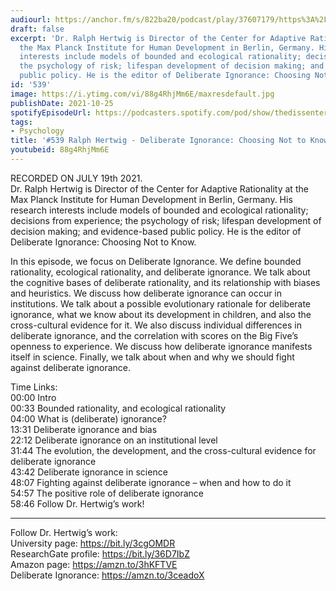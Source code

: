 ```yaml
---
audiourl: https://anchor.fm/s/822ba20/podcast/play/37607179/https%3A%2F%2Fd3ctxlq1ktw2nl.cloudfront.net%2Fstaging%2F2021-6-21%2F6bbf875f-5efc-fd82-5e8e-d18db6beb29d.m4a
draft: false
excerpt: 'Dr. Ralph Hertwig is Director of the Center for Adaptive Rationality at
  the Max Planck Institute for Human Development in Berlin, Germany. His research
  interests include models of bounded and ecological rationality; decisions from experience;
  the psychology of risk; lifespan development of decision making; and evidence-based
  public policy. He is the editor of Deliberate Ignorance: Choosing Not to Know.'
id: '539'
image: https://i.ytimg.com/vi/88g4RhjMm6E/maxresdefault.jpg
publishDate: 2021-10-25
spotifyEpisodeUrl: https://podcasters.spotify.com/pod/show/thedissenter/episodes/539-Ralph-Hertwig---Deliberate-Ignorance-Choosing-Not-to-Know-e14q6ab
tags:
- Psychology
title: '#539 Ralph Hertwig - Deliberate Ignorance: Choosing Not to Know'
youtubeid: 88g4RhjMm6E
---
```

<div class="timelinks">

RECORDED ON JULY 19th 2021.  
Dr. Ralph Hertwig is Director of the Center for Adaptive Rationality at the Max Planck Institute for Human Development in Berlin, Germany. His research interests include models of bounded and ecological rationality; decisions from experience; the psychology of risk; lifespan development of decision making; and evidence-based public policy. He is the editor of Deliberate Ignorance: Choosing Not to Know.

In this episode, we focus on Deliberate Ignorance. We define bounded rationality, ecological rationality, and deliberate ignorance. We talk about the cognitive bases of deliberate rationality, and its relationship with biases and heuristics. We discuss how deliberate ignorance can occur in institutions. We talk about a possible evolutionary rationale for deliberate ignorance, what we know about its development in children, and also the cross-cultural evidence for it. We also discuss individual differences in deliberate ignorance, and the correlation with scores on the Big Five’s openness to experience. We discuss how deliberate ignorance manifests itself in science. Finally, we talk about when and why we should fight against deliberate ignorance. 

Time Links:  
<time>00:00</time> Intro  
<time>00:33</time> Bounded rationality, and ecological rationality  
<time>04:00</time> What is (deliberate) ignorance?  
<time>13:31</time> Deliberate ignorance and bias  
<time>22:12</time> Deliberate ignorance on an institutional level  
<time>31:44</time> The evolution, the development, and the cross-cultural evidence for deliberate ignorance  
<time>43:42</time> Deliberate ignorance in science  
<time>48:07</time> Fighting against deliberate ignorance – when and how to do it  
<time>54:57</time> The positive role of deliberate ignorance  
<time>58:46</time> Follow Dr. Hertwig’s work!

---

Follow Dr. Hertwig’s work:  
University page: https://bit.ly/3cgOMDR  
ResearchGate profile: https://bit.ly/36D7IbZ  
Amazon page: https://amzn.to/3hKFTVE  
Deliberate Ignorance: https://amzn.to/3ceadoX
</div>

